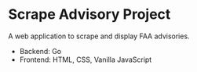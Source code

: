 # Scrape Advisory Project

A web application to scrape and display FAA advisories.

- Backend: Go
- Frontend: HTML, CSS, Vanilla JavaScript